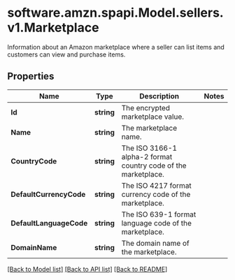 # software.amzn.spapi.Model.sellers.v1.Marketplace
Information about an Amazon marketplace where a seller can list items and customers can view and purchase items.

## Properties

Name | Type | Description | Notes
------------ | ------------- | ------------- | -------------
**Id** | **string** | The encrypted marketplace value. | 
**Name** | **string** | The marketplace name. | 
**CountryCode** | **string** | The ISO 3166-1 alpha-2 format country code of the marketplace. | 
**DefaultCurrencyCode** | **string** | The ISO 4217 format currency code of the marketplace. | 
**DefaultLanguageCode** | **string** | The ISO 639-1 format language code of the marketplace. | 
**DomainName** | **string** | The domain name of the marketplace. | 

[[Back to Model list]](../README.md#documentation-for-models) [[Back to API list]](../README.md#documentation-for-api-endpoints) [[Back to README]](../README.md)

